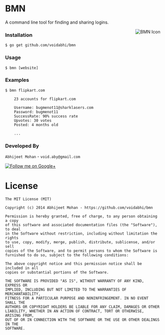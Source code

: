 # BMN

A command line tool for finding and sharing logins.

<img src="http://images.all-free-download.com/images/graphiclarge/lady_bug_54398.jpg" alt="BMN Icon" align="right" />


### Installation

    $ go get github.com/voidabhi/bmn

### Usage

    $ bmn [website]
    

### Examples

    $ bmn flipkart.com

```
	23 accounts for flipkart.com

	Username: bugmenot11@sharklasers.com
	Password: bugmenot11
	SuccessRate: 90% success rate
	Upvotes: 30 votes
	Posted: 4 months old
	
	...
```


### Developed By

`Abhijeet Mohan` - `void.aby@gmail.com`

<a href="https://plus.google.com/104070882148677917719/about">
  <img alt="Follow me on Google+"
       src="http://data.pkmmte.com/temp/social_google_plus_logo.png" />
</a>

# License

```
The MIT License (MIT)

Copyright (c) 2014 Abhijeet Mohan - https://github.com/voidabhi/bmn

Permission is hereby granted, free of charge, to any person obtaining a copy
of this software and associated documentation files (the "Software"), to deal
in the Software without restriction, including without limitation the rights
to use, copy, modify, merge, publish, distribute, sublicense, and/or sell
copies of the Software, and to permit persons to whom the Software is
furnished to do so, subject to the following conditions:

The above copyright notice and this permission notice shall be included in all
copies or substantial portions of the Software.

THE SOFTWARE IS PROVIDED "AS IS", WITHOUT WARRANTY OF ANY KIND, EXPRESS OR
IMPLIED, INCLUDING BUT NOT LIMITED TO THE WARRANTIES OF MERCHANTABILITY,
FITNESS FOR A PARTICULAR PURPOSE AND NONINFRINGEMENT. IN NO EVENT SHALL THE
AUTHORS OR COPYRIGHT HOLDERS BE LIABLE FOR ANY CLAIM, DAMAGES OR OTHER
LIABILITY, WHETHER IN AN ACTION OF CONTRACT, TORT OR OTHERWISE, ARISING FROM,
OUT OF OR IN CONNECTION WITH THE SOFTWARE OR THE USE OR OTHER DEALINGS IN THE
SOFTWARE.
```


